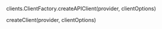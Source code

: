 clients.ClientFactory.createAPIClient(provider, clientOptions)


createClient(provider, clientOptions)